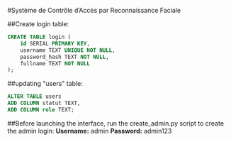 #Système de Contrôle d’Accès par Reconnaissance Faciale

##Create login table:
```sql
CREATE TABLE login (
    id SERIAL PRIMARY KEY,
    username TEXT UNIQUE NOT NULL,
    password_hash TEXT NOT NULL,
    fullname TEXT NOT NULL
);
```

##updating "users" table:
```sql
ALTER TABLE users
ADD COLUMN statut TEXT,
ADD COLUMN role TEXT;
```

##Before launching the interface, run the create_admin.py script to create the admin login:
**Username:** admin
**Password:** admin123

